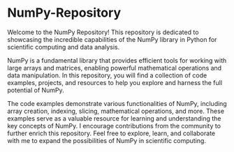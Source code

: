 # NumPy-Repository
Welcome to the NumPy Repository! This repository is dedicated to showcasing the incredible capabilities of the NumPy library in Python for scientific computing and data analysis.

NumPy is a fundamental library that provides efficient tools for working with large arrays and matrices, enabling powerful mathematical operations and data manipulation. In this repository, you will find a collection of code examples, projects, and resources to help you explore and harness the full potential of NumPy.

The code examples demonstrate various functionalities of NumPy, including array creation, indexing, slicing, mathematical operations, and more. These examples serve as a valuable resource for learning and understanding the key concepts of NumPy.
I encourage contributions from the community to further enrich this repository. Feel free to explore, learn, and collaborate with me to expand the possibilities of NumPy in scientific computing.
